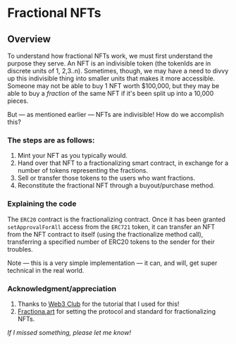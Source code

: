 # Fractional NFTs

## Overview
To understand how fractional NFTs work, we must first understand the purpose they serve. An NFT is an indivisible token (the tokenIds are in discrete units of 1, 2,3..n). Sometimes, though, we may have a need to divvy up this indivisible thing into smaller units that makes it more accessible. Someone may not be able to buy 1 NFT worth $100,000, but they may be able to buy a _fraction_ of the same NFT if it's been split up into a 10,000 pieces. 

But — as mentioned earlier — NFTs are indivisible! How do we accomplish this?

### The steps are as follows:
1. Mint your NFT as you typically would.
2. Hand over that NFT to a fractionalizing smart contract, in exchange for a number of tokens representing the fractions.
3. Sell or transfer those tokens to the users who want fractions. 
4. Reconstitute the fractional NFT through a buyout/purchase method.

### Explaining the code
The `ERC20` contract is the fractionalizing contract. Once it has been granted `setApprovalForAll` access from the `ERC721` token, it can transfer an NFT from the NFT contract to itself (using the fractionalize method call), transferring a specified number of ERC20 tokens to the sender for their troubles. 

Note — this is a very simple implementation — it can, and will, get super technical in the real world.

### Acknowledgment/appreciation
1. Thanks to [Web3 Club](https://www.youtube.com/watch?v=fDRQDP2xW7o&ab_channel=Web3Club) for the tutorial that I used for this!
2. [Fractiona.art](https://fractional.art) for setting the protocol and standard for fractionalizing NFTs.

_If I missed something, please let me know!_
